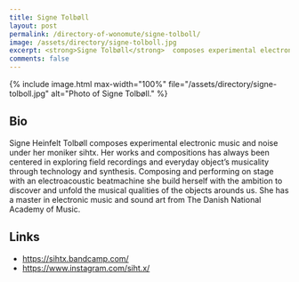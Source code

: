 ```yaml
---
title: Signe Tolbøll
layout: post
permalink: /directory-of-wonomute/signe-tolboll/
image: /assets/directory/signe-tolboll.jpg
excerpt: <strong>Signe Tolbøll</strong>  composes experimental electronic music and noise under her moniker sihtx. Her works and compositions has always been centered in exploring field recordings and everyday object’s musicality through technology and synthesis. 
comments: false
---
```


<div class="directory-post">
{% include image.html
max-width="100%" file="/assets/directory/signe-tolboll.jpg" alt="Photo of Signe Tolbøll." %}
</div>

## Bio

Signe Heinfelt Tolbøll composes experimental electronic music and noise under her moniker sihtx. Her works and compositions has always been centered in exploring field recordings and everyday object’s musicality through technology and synthesis. Composing and performing on stage with an electroacoustic beatmachine she build herself with the ambition to discover and unfold the musical qualities of the objects arounds us. She has a master in electronic music and sound art from The Danish National Academy of Music.

## Links


* https://sihtx.bandcamp.com/
* https://www.instagram.com/siht.x/

